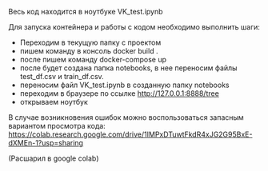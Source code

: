 Весь код находится в ноутбуке VK_test.ipynb

Для запуска контейнера и работы с кодом необходимо выполнить шаги:
  - Переходим в текущую папку с проектом
  - пишем команду в консоль docker build .
  - после пишем команду docker-compose up
  - после будет создана папка notebooks, в нее переносим файлы test_df.csv и train_df.csv.
  - переносим файл VK_test.ipynb в созданную папку notebooks
  - переходим в браузере по ссылке http://127.0.0.1:8888/tree
  - открываем ноутбук

В случае возникновения ошибок можно воспользоваться запасным вариантом просмотра кода:
https://colab.research.google.com/drive/1IMPxDTuwtFkdR4xJG2G95BxE-dXMEn-1?usp=sharing

(Расшарил в google colab)
